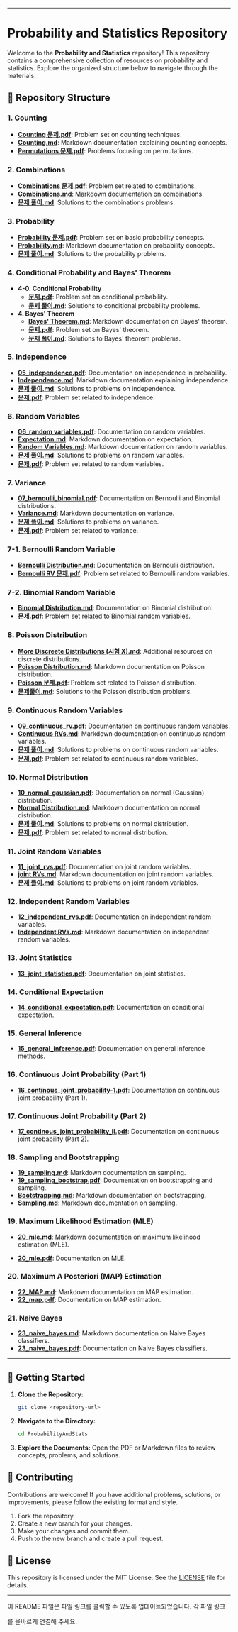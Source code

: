
---

# Probability and Statistics Repository

Welcome to the **Probability and Statistics** repository! This repository contains a comprehensive collection of resources on probability and statistics. Explore the organized structure below to navigate through the materials.

## 📁 Repository Structure

### 1. **Counting**
- [**Counting 문제.pdf**](./1.Counting/Counting%20문제.pdf): Problem set on counting techniques.
- [**Counting.md**](./1.Counting/Counting.md): Markdown documentation explaining counting concepts.
- [**Permutations 문제.pdf**](./1.Counting/Permutations%20문제.pdf): Problems focusing on permutations.

### 2. **Combinations**
- [**Combinations 문제.pdf**](./2.Combinations/Combinations%20문제.pdf): Problem set related to combinations.
- [**Combinations.md**](./2.Combinations/Combinations.md): Markdown documentation on combinations.
- [**문제 풀이.md**](./2.Combinations/문제%20풀이.md): Solutions to the combinations problems.

### 3. **Probability**
- [**Probability 문제.pdf**](./3.Probability/Probability%20문제.pdf): Problem set on basic probability concepts.
- [**Probability.md**](./3.Probability/Probability.md): Markdown documentation on probability concepts.
- [**문제 풀이.md**](./3.Probability/문제%20풀이.md): Solutions to the probability problems.

### 4. **Conditional Probability and Bayes' Theorem**
- **4-0. Conditional Probability**
  - [**문제.pdf**](./4-0.Conditional_Probability/문제.pdf): Problem set on conditional probability.
  - [**문제 풀이.md**](./4-0.Conditional_Probability/문제%20풀이.md): Solutions to conditional probability problems.
- **4. Bayes' Theorem**
  - [**Bayes' Theorem.md**](./4.Bayes_theorem/Bayes'%20Theorem.md): Markdown documentation on Bayes' theorem.
  - [**문제.pdf**](./4.Bayes_theorem/문제.pdf): Problem set on Bayes' theorem.
  - [**문제 풀이.md**](./4.Bayes_theorem/문제%20풀이.md): Solutions to Bayes' theorem problems.

### 5. **Independence**
- [**05_independence.pdf**](./5.Independence/05_independence.pdf): Documentation on independence in probability.
- [**Independence.md**](./5.Independence/Independence.md): Markdown documentation explaining independence.
- [**문제 풀이.md**](./5.Independence/문제%20풀이.md): Solutions to problems on independence.
- [**문제.pdf**](./5.Independence/문제.pdf): Problem set related to independence.

### 6. **Random Variables**
- [**06_random variables.pdf**](./6.Random_Variables/06_random%20variables.pdf): Documentation on random variables.
- [**Expectation.md**](./6.Random_Variables/Expectation.md): Markdown documentation on expectation.
- [**Random Variables.md**](./6.Random_Variables/Random%20Variables.md): Markdown documentation on random variables.
- [**문제 풀이.md**](./6.Random_Variables/문제%20풀이.md): Solutions to problems on random variables.
- [**문제.pdf**](./6.Random_Variables/문제.pdf): Problem set related to random variables.

### 7. **Variance**
- [**07_bernoulli_binomial.pdf**](./7-0.Variance/07_bernoulli_binomial.pdf): Documentation on Bernoulli and Binomial distributions.
- [**Variance.md**](./7-0.Variance/Variance.md): Markdown documentation on variance.
- [**문제 풀이.md**](./7-0.Variance/문제%20풀이.md): Solutions to problems on variance.
- [**문제.pdf**](./7-0.Variance/문제.pdf): Problem set related to variance.

### 7-1. **Bernoulli Random Variable**
- [**Bernoulli Distribution.md**](./7-1.Bernoulli_RV/Bernoulli%20Distribution.md): Documentation on Bernoulli distribution.
- [**Bernoulli RV 문제.pdf**](./7-1.Bernoulli_RV/Bernoulli%20RV%20문제.pdf): Problem set related to Bernoulli random variables.

### 7-2. **Binomial Random Variable**
- [**Binomial Distribution.md**](./7-2.Binomial_RV/Binomial%20Distribution.md): Documentation on Binomial distribution.
- [**문제.pdf**](./7-2.Binomial_RV/문제.pdf): Problem set related to Binomial random variables.

### 8. **Poisson Distribution**
- [**More Discreete Distributions (시험 X).md**](./8.Poisson/More%20Discreete%20Distributions%20(%EC%82%AC%EC%9D%B4%EC%9E%84%20X).md): Additional resources on discrete distributions.
- [**Poisson Distribution.md**](./8.Poisson/Poisson%20Distribution.md): Markdown documentation on Poisson distribution.
- [**Poisson 문제.pdf**](./8.Poisson/Poisson%20문제.pdf): Problem set related to Poisson distribution.
- [**문제풀이.md**](./8.Poisson/문제풀이.md): Solutions to the Poisson distribution problems.

### 9. **Continuous Random Variables**
- [**09_continuous_rv.pdf**](./9.Continuous_RVs/09_continuous_rv.pdf): Documentation on continuous random variables.
- [**Continuous RVs.md**](./9.Continuous_RVs/Continuous%20RVs.md): Markdown documentation on continuous random variables.
- [**문제 풀이.md**](./9.Continuous_RVs/문제%20풀이.md): Solutions to problems on continuous random variables.
- [**문제.pdf**](./9.Continuous_RVs/문제.pdf): Problem set related to continuous random variables.

### 10. **Normal Distribution**
- [**10_normal_gaussian.pdf**](./10.Normal_RV/10_normal_gaussian.pdf): Documentation on normal (Gaussian) distribution.
- [**Normal Distribution.md**](./10.Normal_RV/Normal%20Distribution.md): Markdown documentation on normal distribution.
- [**문제 풀이.md**](./10.Normal_RV/문제%20풀이.md): Solutions to problems on normal distribution.
- [**문제.pdf**](./10.Normal_RV/문제.pdf): Problem set related to normal distribution.

### 11. **Joint Random Variables**
- [**11_joint_rvs.pdf**](./11.joint_RVs/11_joint_rvs.pdf): Documentation on joint random variables.
- [**joint RVs.md**](./11.joint_RVs/joint%20RVs.md): Markdown documentation on joint random variables.
- [**문제 풀이.md**](./11.joint_RVs/문제%20풀이.md): Solutions to problems on joint random variables.

### 12. **Independent Random Variables**
- [**12_independent_rvs.pdf**](./12.Independent_RVs/12_independent_rvs.pdf): Documentation on independent random variables.
- [**Independent RVs.md**](./12.Independent_RVs/Independent%20RVs.md): Markdown documentation on independent random variables.

### 13. **Joint Statistics**
- [**13_joint_statistics.pdf**](./13.Joint_statistics/13_joint_statistics.pdf): Documentation on joint statistics.

### 14. **Conditional Expectation**
- [**14_conditional_expectation.pdf**](./14.Conditional_expectation/14_conditional_expectation.pdf): Documentation on conditional expectation.

### 15. **General Inference**
- [**15_general_inference.pdf**](./15.General_inference/15_general_inference.pdf): Documentation on general inference methods.

### 16. **Continuous Joint Probability (Part 1)**
- [**16_continous_joint_probability-1.pdf**](./16.Continous_joint_probability-1/16_continous_joint_probability-1.pdf): Documentation on continuous joint probability (Part 1).

### 17. **Continuous Joint Probability (Part 2)**
- [**17_continous_joint_probability_iI.pdf**](./17.Continous_joint_probability-2/17_continous_joint_probability_iI.pdf): Documentation on continuous joint probability (Part 2).

### 18. **Sampling and Bootstrapping**
- [**19_sampling.md**](./19.sampling_bootstrap/19_sampling.md): Markdown documentation on sampling.
- [**19_sampling_bootstrap.pdf**](./19.sampling_bootstrap/19_sampling_bootstrap.pdf): Documentation on bootstrapping and sampling.
- [**Bootstrapping.md**](./19.sampling_bootstrap/Bootstrapping.md): Markdown documentation on bootstrapping.
- [**Sampling.md**](./19.sampling_bootstrap/Sampling.md): Markdown documentation on sampling.

### 19. **Maximum Likelihood Estimation (MLE)**
- [**20_mle.md**](./20.mle/20_mle.md): Markdown documentation on maximum likelihood estimation (MLE).


- [**20_mle.pdf**](./20.mle/20_mle.pdf): Documentation on MLE.

### 20. **Maximum A Posteriori (MAP) Estimation**
- [**22_MAP.md**](./22.map/22_MAP.md): Markdown documentation on MAP estimation.
- [**22_map.pdf**](./22.map/22_map.pdf): Documentation on MAP estimation.

### 21. **Naive Bayes**
- [**23_naive_bayes.md**](./23.naive_bayes/23_naive_bayes.md): Markdown documentation on Naive Bayes classifiers.
- [**23_naive_bayes.pdf**](./23.naive_bayes/23_naive_bayes.pdf): Documentation on Naive Bayes classifiers.

---

## 🚀 Getting Started

1. **Clone the Repository:**
   ```bash
   git clone <repository-url>
   ```

2. **Navigate to the Directory:**
   ```bash
   cd ProbabilityAndStats
   ```

3. **Explore the Documents:**
   Open the PDF or Markdown files to review concepts, problems, and solutions.

## 🤝 Contributing

Contributions are welcome! If you have additional problems, solutions, or improvements, please follow the existing format and style. 

1. Fork the repository.
2. Create a new branch for your changes.
3. Make your changes and commit them.
4. Push to the new branch and create a pull request.

## 📜 License

This repository is licensed under the MIT License. See the [LICENSE](LICENSE) file for details.

---

이 README 파일은 파일 링크를 클릭할 수 있도록 업데이트되었습니다. 각 파일 링크

를 올바르게 연결해 주세요.
